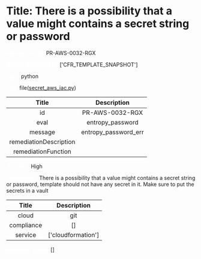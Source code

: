 



# Title: There is a possibility that a value might contains a secret string or password


***<font color="white">Master Test Id:</font>*** PR-AWS-0032-RGX

***<font color="white">Master Snapshot Id:</font>*** ['CFR_TEMPLATE_SNAPSHOT']

***<font color="white">type:</font>*** python

***<font color="white">rule:</font>*** file([secret_aws_iac.py])  
  
  
  
  

|Title|Description|
| :---: | :---: |
|id|PR-AWS-0032-RGX|
|eval|entropy_password|
|message|entropy_password_err|
|remediationDescription||
|remediationFunction||


***<font color="white">Severity:</font>*** High

***<font color="white">Description:</font>*** There is a possibility that a value might contains a secret string or password, template should not have any secret in it. Make sure to put the secrets in a vault  
  
  

|Title|Description|
| :---: | :---: |
|cloud|git|
|compliance|[]|
|service|['cloudformation']|


***<font color="white">Resource Types:</font>*** []


[secret_aws_iac.py]: https://github.com/prancer-io/prancer-compliance-test/tree/master/aws/iac/secret_aws_iac.py
